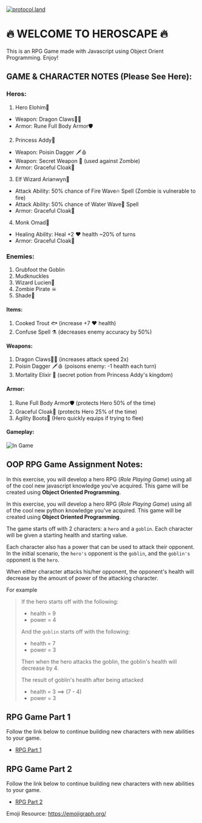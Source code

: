 [![protocol.land](https://arweave.net/eZp8gOeR8Yl_cyH9jJToaCrt2He1PHr0pR4o-mHbEcY)](https://protocol.land/#/repository/<REPO_ID>)

# 🔥 WELCOME TO HEROSCAPE 🔥
This is an RPG Game made with Javascript using Object Orient Programming. Enjoy!

## GAME & CHARACTER NOTES (Please See Here):
### Heros:
1. Hero Elohim🐲 
-  Weapon: Dragon Claws🐉🔥
-  Armor: Rune Full Body Armor🛡️ 

2. Princess Addy👑
-  Weapon: Poisin Dagger 🗡️🩸
-  Weapon: Secret Weapon 🧪 (used against Zombie)
-  Armor: Graceful Cloak🦸

3. Elf Wizard Arianwyn🧝‍
-  Attack Ability: 50% chance of Fire Wave🔥 Spell (Zombie is vulnerable to fire)
-  Attack Ability: 50% chance of Water Wave🌊 Spell
-  Armor: Graceful Cloak🦸

4. Monk Omad🧘‍
-  Healing Ability: Heal +2 ❤ health ~20% of turns
-  Armor: Graceful Cloak🦸

### Enemies:
1. Grubfoot the Goblin
2. Mudknuckles
3. Wizard Lucien🧙‍
4. Zombie Pirate ☠ 
5. Shade🌌

#### Items:
1. Cooked Trout 🐟 (increase +7 ❤ health)
2. Confuse Spell ⚗️ (decreases enemy accuracy by 50%)

#### Weapons:
1. Dragon Claws🐉🔥 (increases attack speed 2x)
2. Poisin Dagger 🗡️🩸 (poisons enemy: -1 health each turn)
3. Mortality Elixir 🧪 (secret potion from Princess Addy's kingdom)

#### Armor:
1. Rune Full Body Armor🛡️ (protects Hero 50% of the time)
2. Graceful Cloak🦸 (protects Hero 25% of the time)
3. Agility Boots🥾 (Hero quickly equips if trying to flee)

#### Gameplay:
![In Game](images/inGame.png)

## OOP RPG Game Assignment Notes:
In this exercise, you will develop a hero RPG (*Role Playing Game*) using all of the cool new javascript knowledge you've acquired. This game will be created using **Object Oriented Programming**.

In this exercise, you will develop a hero RPG (*Role Playing Game*) using all of the cool new python knowledge you've acquired. This game will be created using **Object Oriented Programming**.

The game starts off with 2 characters: a `hero` and a `goblin`. Each character will be given a starting health and starting value. 

Each character also has a power that can be used to attack their opponent. In the initial scenario, the `hero's` opponent is the `goblin`, and the `goblin's` opponent is the `hero`.

When either character attacks his/her opponent, the opponent's health will decrease by the amount of power of the attacking character.

For example
>
>If the hero starts off with the following: 
>
>- health = 9
>- power = 4
>
>And the `goblin` starts off with the following:  
>
>- health = 7
>- power = 3
>
>Then when the hero attacks the goblin, the goblin's health will decrease by 4.
>
>The result of goblin's health after being attacked
>
>- health = 3  ==> (7 - 4)
>- power = 3
>

## RPG Game Part 1

Follow the link below to continue building new characters with new abilities to your game.

- [RPG Part 1](./RPG-Part1.md)

## RPG Game Part 2

Follow the link below to continue building new characters with new abilities to your game.

- [RPG Part 2](./RPG-Part2.md)

Emoji Resource: https://emojigraph.org/ 
